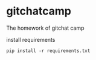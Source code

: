 # gitchatcamp
The homework of gitchat camp


install requirements
```
pip install -r requirements.txt
```
